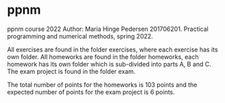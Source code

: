 # ppnm
ppnm course 2022
Author: Maria Hinge Pedersen 201706201.
Practical programming and numerical methods, spring 2022.

All exercises are found in the folder exercises, where each exercise has its own folder.
All homeworks are found in the folder homeworks, each homework has its own folder which is sub-divided into parts A, B and C.
The exam project is found in the folder exam.

The total number of points for the homeworks is 103 points and the expected number of points for the exam project is 6 points.
